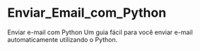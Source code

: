 # Enviar_Email_com_Python
Enviar e-mail com Python
Um guia fácil para você enviar e-mail automaticamente utilizando o Python.
